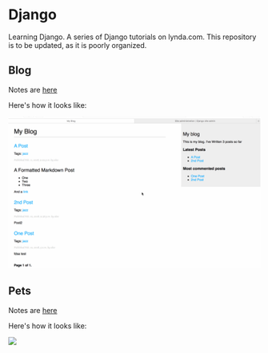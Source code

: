 # Django
Learning Django. A series of Django tutorials on lynda.com. This repository is to be updated, as it is poorly organized.

## Blog
Notes are [here](./Blog/Blog.md)

Here's how it looks like:

![](gifs/Blog.gif)

## Pets
Notes are [here](./Pets/Pets.md)

Here's how it looks like:

![](gifs/Pets.gif)
